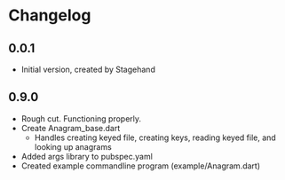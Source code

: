 # Changelog

## 0.0.1

- Initial version, created by Stagehand

## 0.9.0

- Rough cut. Functioning properly.
- Create Anagram_base.dart
    - Handles creating keyed file, creating keys, reading keyed file, and looking up anagrams
- Added args library to pubspec.yaml
- Created example commandline program (example/Anagram.dart)
